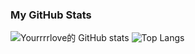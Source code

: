 
<!--
**Yourrrrlove/Yourrrrlove** is a ✨ _special_ ✨ repository because its `README.md` (this file) appears on your GitHub profile.

Here are some ideas to get you started:

- 🔭 I’m currently working on ...
- 🌱 I’m currently learning ...
- 👯 I’m looking to collaborate on ...
- 🤔 I’m looking for help with ...
- 💬 Ask me about ...
- 📫 How to reach me: ...
- 😄 Pronouns: ...
- ⚡ Fun fact: ...
-->

### My GitHub Stats

![Yourrrrlove的 GitHub stats](https://github-readme-stats.vercel.app/api?username=Yourrrrlove&show_icons=true)
![Top Langs](https://github-readme-stats.vercel.app/api/top-langs/?username=Yourrrrlove&layout=compact)
